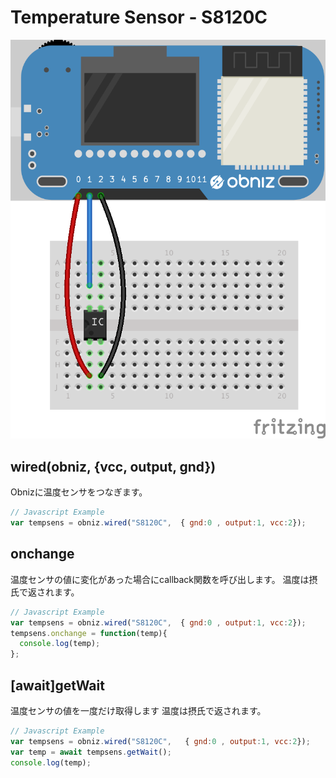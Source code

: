 # Temperature Sensor - S8120C





![photo of AnalogTemperatureSensor](./wired.png)



## wired(obniz, {vcc, output, gnd})
Obnizに温度センサをつなぎます。
```javascript
// Javascript Example
var tempsens = obniz.wired("S8120C",  { gnd:0 , output:1, vcc:2});
```

## onchange
温度センサの値に変化があった場合にcallback関数を呼び出します。
温度は摂氏で返されます。
```javascript
// Javascript Example
var tempsens = obniz.wired("S8120C",  { gnd:0 , output:1, vcc:2});
tempsens.onchange = function(temp){
  console.log(temp);
};
```


## [await]getWait

温度センサの値を一度だけ取得します
温度は摂氏で返されます。

```javascript
// Javascript Example
var tempsens = obniz.wired("S8120C",   { gnd:0 , output:1, vcc:2});
var temp = await tempsens.getWait();
console.log(temp);
```
 